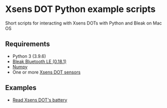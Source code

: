 # Xsens DOT Python example scripts

Short scripts for interacting with Xsens DOTs with Python and Bleak on Mac OS


## Requirements

* Python 3 (3.9.6)
* [Bleak Bluetooth LE (0.18.1)](https://github.com/hbldh/bleak)
* [Numpy](https://numpy.org/)
* One or more [Xsens DOT sensors](https://www.xsens.com/xsens-dot)

## Examples

* [Read Xsens DOT's battery](https://github.com/protobioengineering/xsens-dot-python-examples/blob/main/read_battery.py)